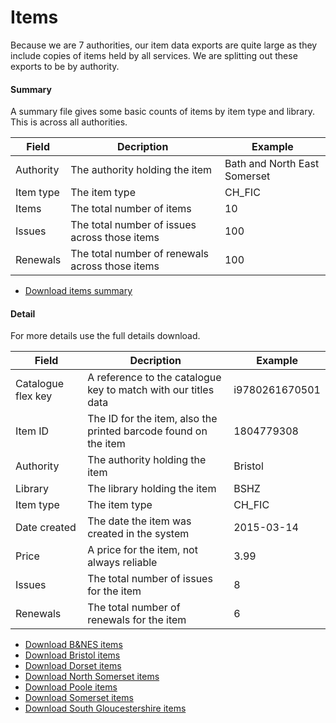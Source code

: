Items
=====

Because we are 7 authorities, our item data exports are quite large as they include copies of items held by all services. We are splitting out these exports to be by authority.

#### Summary

A summary file gives some basic counts of items by item type and library. This is across all authorities.

| Field | Decription | Example |
| ----- | ---------- | ------- |
| Authority | The authority holding the item | Bath and North East Somerset |
| Item type | The item type | CH_FIC |
| Items | The total number of items | 10 |
| Issues | The total number of issues across those items | 100 |
| Renewals | The total number of renewals across those items | 100 |

- [Download items summary](./items_summary.csv)

#### Detail

For more details use the full details download.

| Field | Decription | Example |
| ----- | ---------- | ------- |
| Catalogue flex key | A reference to the catalogue key to match with our titles data | i9780261670501 |
| Item ID | The ID for the item, also the printed barcode found on the item | 1804779308 |
| Authority | The authority holding the item | Bristol |
| Library | The library holding the item | BSHZ |
| Item type | The item type | CH_FIC |
| Date created | The date the item was created in the system | 2015-03-14 |
| Price | A price for the item, not always reliable | 3.99 |
| Issues | The total number of issues for the item | 8 |
| Renewals | The total number of renewals for the item | 6 |

- [Download B&NES items](./items_banes.csv)
- [Download Bristol items](./items_bristol.csv)
- [Download Dorset items](./items_dorset.csv)
- [Download North Somerset items](./items_northsomerset.csv)
- [Download Poole items](./items_poole.csv)
- [Download Somerset items](./items_somerset.csv)
- [Download South Gloucestershire items](./items_southglos.csv)
